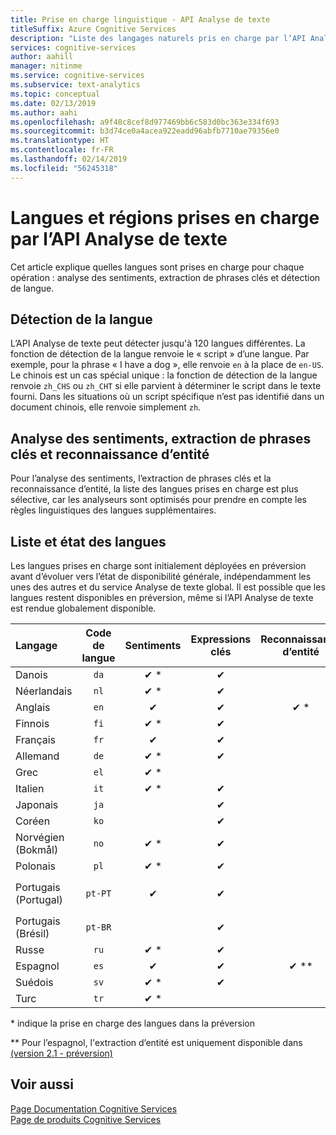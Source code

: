 ```yaml
---
title: Prise en charge linguistique - API Analyse de texte
titleSuffix: Azure Cognitive Services
description: "Liste des langages naturels pris en charge par l’API Analyse de texte. Cet article explique quelles langues sont prises en charge pour chaque opération : analyse des sentiments, extraction de phrases clés, détection de langue et reconnaissance d'entité."
services: cognitive-services
author: aahill
manager: nitinme
ms.service: cognitive-services
ms.subservice: text-analytics
ms.topic: conceptual
ms.date: 02/13/2019
ms.author: aahi
ms.openlocfilehash: a9f48c8cef8d977469bb6c583d0bc363e334f693
ms.sourcegitcommit: b3d74ce0a4acea922eadd96abfb7710ae79356e0
ms.translationtype: HT
ms.contentlocale: fr-FR
ms.lasthandoff: 02/14/2019
ms.locfileid: "56245318"
---
```

# <a name="language-and-region-support-for-the-text-analytics-api"></a>Langues et régions prises en charge par l’API Analyse de texte

Cet article explique quelles langues sont prises en charge pour chaque opération : analyse des sentiments, extraction de phrases clés et détection de langue.

## <a name="language-detection"></a>Détection de la langue

L’API Analyse de texte peut détecter jusqu'à 120 langues différentes. La fonction de détection de la langue renvoie le « script » d’une langue. Par exemple, pour la phrase « I have a dog », elle renvoie `en` à la place de `en-US`. Le chinois est un cas spécial unique : la fonction de détection de la langue renvoie `zh_CHS` ou `zh_CHT` si elle parvient à déterminer le script dans le texte fourni. Dans les situations où un script spécifique n’est pas identifié dans un document chinois, elle renvoie simplement `zh`.

## <a name="sentiment-analysis-key-phrase-extraction-and-entity-recognition"></a>Analyse des sentiments, extraction de phrases clés et reconnaissance d’entité

Pour l’analyse des sentiments, l’extraction de phrases clés et la reconnaissance d’entité, la liste des langues prises en charge est plus sélective, car les analyseurs sont optimisés pour prendre en compte les règles linguistiques des langues supplémentaires.

## <a name="language-list-and-status"></a>Liste et état des langues

Les langues prises en charge sont initialement déployées en préversion avant d’évoluer vers l’état de disponibilité générale, indépendamment les unes des autres et du service Analyse de texte global. Il est possible que les langues restent disponibles en préversion, même si l’API Analyse de texte est rendue globalement disponible.

| Langage    | Code de langue | Sentiments | Expressions clés | Reconnaissance d’entité |   Notes  |
|:----------- |:-------------:|:---------:|:-----------:|:-----------:|:-----------:
| Danois      | `da`          | ✔ \*     | ✔           |             |     |
| Néerlandais       | `nl`          | ✔ \*     | ✔          |             |     |
| Anglais     | `en`          | ✔        | ✔           |  ✔ \*   |      |
| Finnois     | `fi`          | ✔ \*     | ✔           |             |     |
| Français      | `fr`          | ✔        | ✔           |             |     |
| Allemand      | `de`          | ✔ \*     | ✔           |            |     |
| Grec       | `el`          | ✔ \*     |             |            |     |
| Italien     | `it`          | ✔ \*     | ✔           |             |     |
| Japonais    | `ja`          |          | ✔           |            |     |
| Coréen      | `ko`          |          | ✔           |            |     |
| Norvégien (Bokmål) | `no`          | ✔ \*     |  ✔          |             |     |
| Polonais      | `pl`          | ✔ \*     |  ✔          |             |     |
| Portugais (Portugal) | `pt-PT`| ✔        |  ✔          |       |`pt` également accepté|
| Portugais (Brésil)   | `pt-BR`|          |  ✔   |         |     |
| Russe     | `ru`          | ✔ \*     | ✔           |             |     |
| Espagnol     | `es`          | ✔        | ✔           |   ✔ \*\*      |     |
| Suédois     | `sv`          | ✔ \*     | ✔           |             |     |
| Turc     | `tr`          | ✔ \*     |             |             |  |

\* indique la prise en charge des langues dans la préversion

\*\* Pour l’espagnol, l'extraction d’entité est uniquement disponible dans [(version 2.1 - préversion)](https://westus.dev.cognitive.microsoft.com/docs/services/TextAnalytics-V2-1-Preview/operations/5ac4251d5b4ccd1554da7634)

## <a name="see-also"></a>Voir aussi

[Page Documentation Cognitive Services](https://docs.microsoft.com/azure/cognitive-services/)   
[Page de produits Cognitive Services](https://azure.microsoft.com/services/cognitive-services/)
